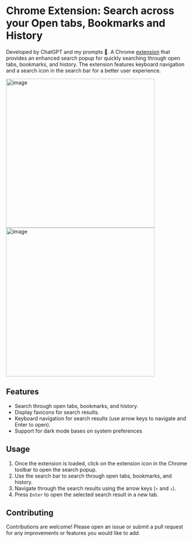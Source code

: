 # Chrome Extension: Search across your Open tabs, Bookmarks and History
Developed by ChatGPT and my prompts 🙂. 
A Chrome [extension](https://chromewebstore.google.com/detail/search-tabs-bookmarks-and/jpadmglaebjfhmppiimbaennfdmkbmff?authuser=0&hl=en-GB) that provides an enhanced search popup for quickly searching through open tabs, bookmarks, and history. The extension features keyboard navigation and a search icon in the search bar for a better user experience.


<img width="407" alt="image" src="https://github.com/user-attachments/assets/630fc82e-11be-470f-9569-12f29512f658">

<img width="407" alt="image" src="https://github.com/user-attachments/assets/68cc12b3-d2a1-4aaa-8100-453dc25cf73f">


## Features

- Search through open tabs, bookmarks, and history.
- Display favicons for search results.
- Keyboard navigation for search results (use arrow keys to navigate and Enter to open).
- Support for dark mode bases on system preferences


## Usage

1. Once the extension is loaded, click on the extension icon in the Chrome toolbar to open the search popup.
2. Use the search bar to search through open tabs, bookmarks, and history.
3. Navigate through the search results using the arrow keys (`↑` and `↓`).
4. Press `Enter` to open the selected search result in a new tab.



## Contributing

Contributions are welcome! Please open an issue or submit a pull request for any improvements or features you would like to add.

